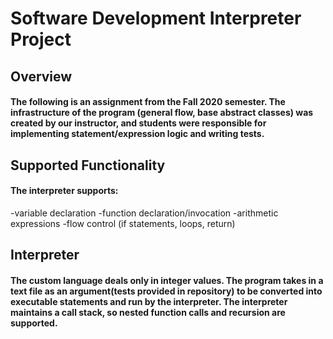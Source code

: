 # Software Development Interpreter Project

## Overview
#### The following is an assignment from the Fall 2020 semester. The infrastructure of the program (general flow, base abstract classes) was created by our instructor, and students were responsible for implementing statement/expression logic and writing tests. 

## Supported Functionality
#### The interpreter supports: 
-variable declaration 
-function declaration/invocation
-arithmetic expressions
-flow control (if statements, loops, return)

## Interpreter
#### The custom language deals only in integer values. The program takes in a text file as an argument(tests provided in repository) to be converted into executable statements and run by the interpreter. The interpreter maintains a call stack, so nested function calls and recursion are supported. 